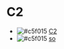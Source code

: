 # C2
- ![#c5f015](https://via.placeholder.com/15/c5f015/000000?text=+) [C2](https://iwanttoclearmyhead.github.io/C2/)
- ![#c5f015](https://via.placeholder.com/15/c5f015/000000?text=+) [so](https://stackoverflow.com/users/5203458/linconfive)
